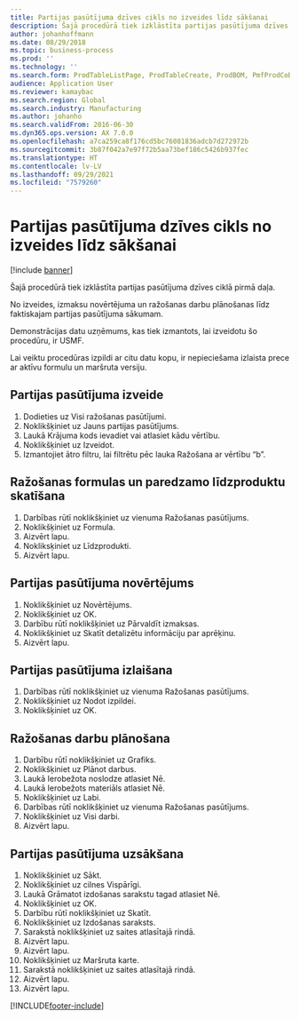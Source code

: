 ```yaml
---
title: Partijas pasūtījuma dzīves cikls no izveides līdz sākšanai
description: Šajā procedūrā tiek izklāstīta partijas pasūtījuma dzīves ciklā pirmā daļa.
author: johanhoffmann
ms.date: 08/29/2018
ms.topic: business-process
ms.prod: ''
ms.technology: ''
ms.search.form: ProdTableListPage, ProdTableCreate, ProdBOM, PmfProdCoBy, ProdParmCostEstimation, ProdCalcTrans, ProdParmRelease, ProdSchedule, ProdRouteJob, ProdParmStartUp, ProdJournalTransBOM, ProdJournalTransRoute
audience: Application User
ms.reviewer: kamaybac
ms.search.region: Global
ms.search.industry: Manufacturing
ms.author: johanho
ms.search.validFrom: 2016-06-30
ms.dyn365.ops.version: AX 7.0.0
ms.openlocfilehash: a7ca259ca8f176cd5bc76081836adcb7d272972b
ms.sourcegitcommit: 3b87f042a7e97f72b5aa73bef186c5426b937fec
ms.translationtype: HT
ms.contentlocale: lv-LV
ms.lasthandoff: 09/29/2021
ms.locfileid: "7579260"
---
```

# <a name="batch-order-lifecycle-from-create-to-start"></a>Partijas pasūtījuma dzīves cikls no izveides līdz sākšanai

[!include [banner](../../includes/banner.md)]

Šajā procedūrā tiek izklāstīta partijas pasūtījuma dzīves ciklā pirmā daļa.

No izveides, izmaksu novērtējuma un ražošanas darbu plānošanas līdz faktiskajam partijas pasūtījuma sākumam.



Demonstrācijas datu uzņēmums, kas tiek izmantots, lai izveidotu šo procedūru, ir USMF. 



Lai veiktu procedūras izpildi ar citu datu kopu, ir nepieciešama izlaista prece ar aktīvu formulu un maršruta versiju.


## <a name="create-a-batch-order"></a>Partijas pasūtījuma izveide
1. Dodieties uz Visi ražošanas pasūtījumi.
2. Noklikšķiniet uz Jauns partijas pasūtījums.
3. Laukā Krājuma kods ievadiet vai atlasiet kādu vērtību.
4. Noklikšķiniet uz Izveidot.
5. Izmantojiet ātro filtru, lai filtrētu pēc lauka Ražošana ar vērtību “b”.

## <a name="view-production-formula-and-expected-co-products"></a>Ražošanas formulas un paredzamo līdzproduktu skatīšana
1. Darbības rūtī noklikšķiniet uz vienuma Ražošanas pasūtījums.
2. Noklikšķiniet uz Formula.
3. Aizvērt lapu.
4. Nokliksķiniet uz Līdzprodukti.
5. Aizvērt lapu.

## <a name="estimate-the-batch-order"></a>Partijas pasūtījuma novērtējums
1. Noklikšķiniet uz Novērtējums.
2. Noklikšķiniet uz OK.
3. Darbību rūtī noklikšķiniet uz Pārvaldīt izmaksas.
4. Noklikšķiniet uz Skatīt detalizētu informāciju par aprēķinu.
5. Aizvērt lapu.

## <a name="release-the-batch-order"></a>Partijas pasūtījuma izlaišana
1. Darbības rūtī noklikšķiniet uz vienuma Ražošanas pasūtījums.
2. Noklikšķiniet uz Nodot izpildei.
3. Noklikšķiniet uz OK.

## <a name="schedule-production-jobs"></a>Ražošanas darbu plānošana
1. Darbību rūtī noklikšķiniet uz Grafiks.
2. Noklikšķiniet uz Plānot darbus.
3. Laukā Ierobežota noslodze atlasiet Nē.
4. Laukā Ierobežots materiāls atlasiet Nē.
5. Noklikšķiniet uz Labi.
6. Darbības rūtī noklikšķiniet uz vienuma Ražošanas pasūtījums.
7. Noklikšķiniet uz Visi darbi.
8. Aizvērt lapu.

## <a name="start-the-batch-order"></a>Partijas pasūtījuma uzsākšana
1. Noklikšķiniet uz Sākt.
2. Noklikšķiniet uz cilnes Vispārīgi.
3. Laukā Grāmatot izdošanas sarakstu tagad atlasiet Nē.
4. Noklikšķiniet uz OK.
5. Darbību rūtī noklikšķiniet uz Skatīt.
6. Noklikšķiniet uz Izdošanas saraksts.
7. Sarakstā noklikšķiniet uz saites atlasītajā rindā.
8. Aizvērt lapu.
9. Aizvērt lapu.
10. Noklikšķiniet uz Maršruta karte.
11. Sarakstā noklikšķiniet uz saites atlasītajā rindā.
12. Aizvērt lapu.
13. Aizvērt lapu.



[!INCLUDE[footer-include](../../../includes/footer-banner.md)]